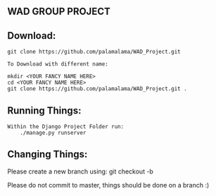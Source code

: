 WAD GROUP PROJECT
-----------------

Download: 
---------
	git clone https://github.com/palamalama/WAD_Project.git
	
	To Download with different name:
	
	mkdir <YOUR FANCY NAME HERE>
	cd <YOUR FANCY NAME HERE>
	git clone https://github.com/palamalama/WAD_Project.git .

Running Things:
---------------
	Within the Django Project Folder run:
		./manage.py runserver
 
Changing Things:
----------------

Please create a new branch using:
	git checkout -b <Your Branch Name>

Please do not commit to master, things should be done on a branch :)


